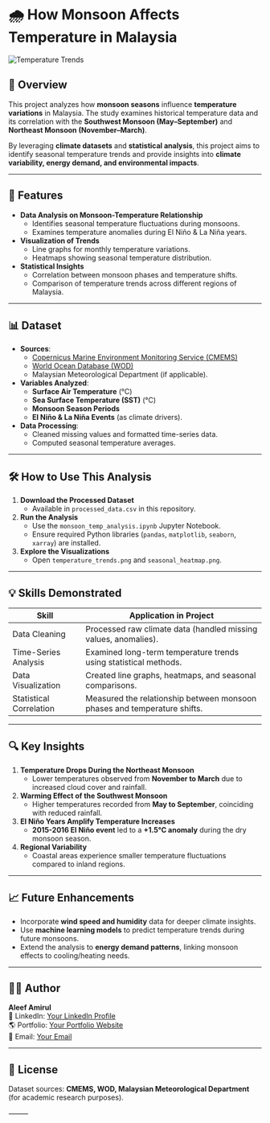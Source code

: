 # 🌧️ How Monsoon Affects Temperature in Malaysia  

![Temperature Trends](./assets/temperature-trends.png) <!-- Add a relevant visualization -->

## 📌 Overview  
This project analyzes how **monsoon seasons** influence **temperature variations** in Malaysia. The study examines historical temperature data and its correlation with the **Southwest Monsoon (May–September)** and **Northeast Monsoon (November–March)**.  

By leveraging **climate datasets** and **statistical analysis**, this project aims to identify seasonal temperature trends and provide insights into **climate variability, energy demand, and environmental impacts**.  

---

## 🚀 Features  
- **Data Analysis on Monsoon-Temperature Relationship**  
  - Identifies seasonal temperature fluctuations during monsoons.  
  - Examines temperature anomalies during El Niño & La Niña years.  
- **Visualization of Trends**  
  - Line graphs for monthly temperature variations.  
  - Heatmaps showing seasonal temperature distribution.  
- **Statistical Insights**  
  - Correlation between monsoon phases and temperature shifts.  
  - Comparison of temperature trends across different regions of Malaysia.  

---

## 📊 Dataset  
- **Sources**:  
  - [Copernicus Marine Environment Monitoring Service (CMEMS)](https://marine.copernicus.eu/)  
  - [World Ocean Database (WOD)](https://www.ncei.noaa.gov/products/world-ocean-database)  
  - Malaysian Meteorological Department (if applicable).  
- **Variables Analyzed**:  
  - **Surface Air Temperature** (°C)  
  - **Sea Surface Temperature (SST)** (°C)  
  - **Monsoon Season Periods**  
  - **El Niño & La Niña Events** (as climate drivers).  
- **Data Processing**:  
  - Cleaned missing values and formatted time-series data.  
  - Computed seasonal temperature averages.  

---

## 🛠️ How to Use This Analysis  
1. **Download the Processed Dataset**  
   - Available in `processed_data.csv` in this repository.  
2. **Run the Analysis**  
   - Use the `monsoon_temp_analysis.ipynb` Jupyter Notebook.  
   - Ensure required Python libraries (`pandas`, `matplotlib`, `seaborn`, `xarray`) are installed.  
3. **Explore the Visualizations**  
   - Open `temperature_trends.png` and `seasonal_heatmap.png`.  

---

## 💡 Skills Demonstrated  
| **Skill**               | **Application in Project**                                       |  
|-------------------------|----------------------------------------------------------------|  
| Data Cleaning           | Processed raw climate data (handled missing values, anomalies). |  
| Time-Series Analysis    | Examined long-term temperature trends using statistical methods. |  
| Data Visualization      | Created line graphs, heatmaps, and seasonal comparisons.       |  
| Statistical Correlation | Measured the relationship between monsoon phases and temperature shifts. |  

---

## 🔍 Key Insights  
1. **Temperature Drops During the Northeast Monsoon**  
   - Lower temperatures observed from **November to March** due to increased cloud cover and rainfall.  
2. **Warming Effect of the Southwest Monsoon**  
   - Higher temperatures recorded from **May to September**, coinciding with reduced rainfall.  
3. **El Niño Years Amplify Temperature Increases**  
   - **2015-2016 El Niño event** led to a **+1.5°C anomaly** during the dry monsoon season.  
4. **Regional Variability**  
   - Coastal areas experience smaller temperature fluctuations compared to inland regions.  

---

## 📈 Future Enhancements  
- Incorporate **wind speed and humidity** data for deeper climate insights.  
- Use **machine learning models** to predict temperature trends during future monsoons.  
- Extend the analysis to **energy demand patterns**, linking monsoon effects to cooling/heating needs.  

---

## 👨‍💻 Author  
**Aleef Amirul**  
📍 LinkedIn: [Your LinkedIn Profile]()  
🌎 Portfolio: [Your Portfolio Website]()  
📧 Email: [Your Email](mailto:your@email.com)  

---

## 📜 License  
Dataset sources: **CMEMS, WOD, Malaysian Meteorological Department** (for academic research purposes).  

⸻
